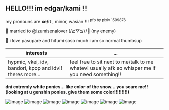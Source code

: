 ## HELLO!!! im edgar/kami !!
my pronouns are **xe/it** , minor, wasian !!!                      <sup> pfp by pixiv 1599876 <sup/>

💌 married to @izumisenalover (/≧▽≦)/💞 (my enemy)





🐋 i love pasupare and hifumi soso much i am so normal thumbsup

| interests    | ... |
| ----------- | ----------- | 
| hypmic, vkei, idv, bandori, kpop and idv!! theres more...   | feel free to sit next to me/talk to me whatev! usually afk so whisper me if you need something!! |

**dni extremly white ponies... like color of the snow... you scare me!! (looking at u genshin ponies. give them some color!!!!!!!!!)**

![image](https://github.com/hifumiizanamilover/hifumiizanamilover/assets/129478712/464a9549-ffdf-43e7-bb53-8e89838ec551) ![image](https://github.com/hifumiizanamilover/hifumiizanamilover/assets/129478712/a531b722-89bc-4368-8df0-76a777241e72)  ![image](https://github.com/hifumiizanamilover/hifumiizanamilover/assets/129478712/97267063-d96b-4fda-ac22-148214415d7d) ![image](https://github.com/hifumiizanamilover/hifumiizanamilover/assets/129478712/29550d99-daae-4c83-90b2-afbe99de4b05)   ![image](https://github.com/hifumiizanamilover/hifumiizanamilover/assets/129478712/8de5eac4-dadf-476c-a5c4-4c0dd42d8ffc)   ![image](https://github.com/hifumiizanamilover/hifumiizanamilover/assets/129478712/562b4b5e-a5f0-4b9e-a639-10a78e6bd09c) ![image](https://github.com/hifumiizanamilover/hifumiizanamilover/assets/129478712/36111336-1312-4291-b43e-f3578b392172)
